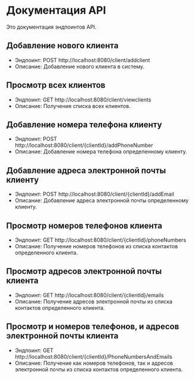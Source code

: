 # Документация API

Это документация эндпоинтов API.

## Добавление нового клиента

- Эндпоинт: POST http://localhost:8080/client/addclient
- Описание: Добавление нового клиента в систему.

## Просмотр всех клиентов

- Эндпоинт: GET http://localhost:8080/client/viewclients
- Описание: Получение списка всех клиентов.

## Добавление номера телефона клиенту

- Эндпоинт: POST http://localhost:8080/client/{clientId}/addPhoneNumber
- Описание: Добавление номера телефона определенному клиенту.

## Добавление адреса электронной почты клиенту

- Эндпоинт: POST http://localhost:8080/client/{clientId}/addEmail
- Описание: Добавление адреса электронной почты определенному клиенту.

## Просмотр номеров телефонов клиента

- Эндпоинт: GET http://localhost:8080/client/{clientId}/phoneNumbers
- Описание: Получение номеров телефонов из списка контактов определенного клиента.

## Просмотр адресов электронной почты клиента

- Эндпоинт: GET http://localhost:8080/client/{clientId}/emails
- Описание: Получение адресов электронной почты из списка контактов определенного клиента.

## Просмотр и номеров телефонов, и адресов электронной почты клиента

- Эндпоинт: GET http://localhost:8080/client/{clientId}/PhoneNumbersAndEmails
- Описание: Получение как номеров телефонов, так и адресов электронной почты из списка контактов определенного клиента.